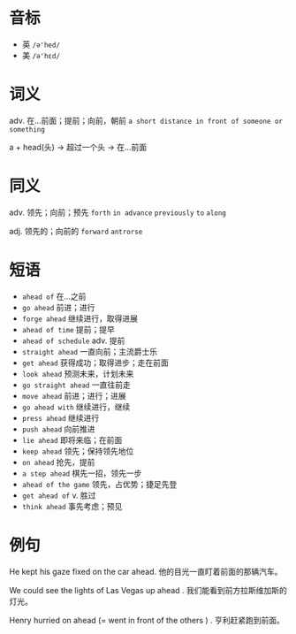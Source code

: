 # 音标

- 英 `/ə'hed/`
- 美 `/ə'hɛd/`

# 词义

adv. 在…前面；提前；向前，朝前
`a short distance in front of someone or something`



a + head(头) → 超过一个头 → 在…前面

# 同义

adv. 领先；向前；预先
`forth` `in advance` `previously` `to` `along`

adj. 领先的；向前的
`forward` `antrorse`

# 短语

- `ahead of` 在…之前
- `go ahead` 前进；进行
- `forge ahead` 继续进行，取得进展
- `ahead of time` 提前；提早
- `ahead of schedule` adv. 提前
- `straight ahead` 一直向前；主流爵士乐
- `get ahead` 获得成功；取得进步；走在前面
- `look ahead` 预测未来，计划未来
- `go straight ahead` 一直往前走
- `move ahead` 前进；进行；进展
- `go ahead with` 继续进行，继续
- `press ahead` 继续进行
- `push ahead` 向前推进
- `lie ahead` 即将来临；在前面
- `keep ahead` 领先；保持领先地位
- `on ahead` 抢先，提前
- `a step ahead` 棋先一招，领先一步
- `ahead of the game` 领先，占优势；捷足先登
- `get ahead of` v. 胜过
- `think ahead` 事先考虑；预见

# 例句

He kept his gaze fixed on the car ahead.
他的目光一直盯着前面的那辆汽车。

We could see the lights of Las Vegas up ahead .
我们能看到前方拉斯维加斯的灯光。

Henry hurried on ahead (=  went in front of the others  ) .
亨利赶紧跑到前面。


